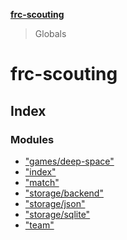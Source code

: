 **[frc-scouting](README.md)**

> Globals

# frc-scouting

## Index

### Modules

* ["games/deep-space"](modules/_games_deep_space_.md)
* ["index"](modules/_index_.md)
* ["match"](modules/_match_.md)
* ["storage/backend"](modules/_storage_backend_.md)
* ["storage/json"](modules/_storage_json_.md)
* ["storage/sqlite"](modules/_storage_sqlite_.md)
* ["team"](modules/_team_.md)

